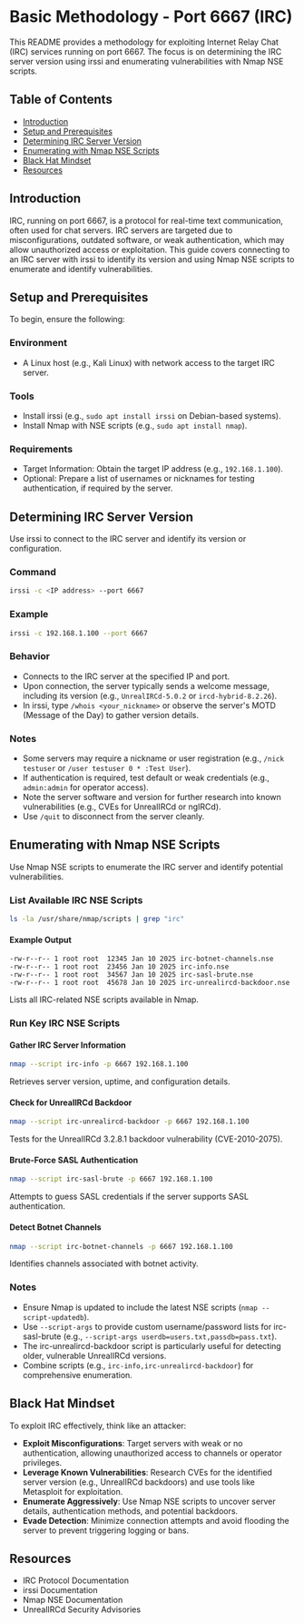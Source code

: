 # Basic Methodology - Port 6667 (IRC)

This README provides a methodology for exploiting Internet Relay Chat (IRC) services running on port 6667. The focus is on determining the IRC server version using irssi and enumerating vulnerabilities with Nmap NSE scripts.

## Table of Contents

- [Introduction](#introduction)
- [Setup and Prerequisites](#setup-and-prerequisites)
- [Determining IRC Server Version](#determining-irc-server-version)
- [Enumerating with Nmap NSE Scripts](#enumerating-with-nmap-nse-scripts)
- [Black Hat Mindset](#black-hat-mindset)
- [Resources](#resources)

## Introduction

IRC, running on port 6667, is a protocol for real-time text communication, often used for chat servers. IRC servers are targeted due to misconfigurations, outdated software, or weak authentication, which may allow unauthorized access or exploitation. This guide covers connecting to an IRC server with irssi to identify its version and using Nmap NSE scripts to enumerate and identify vulnerabilities.

## Setup and Prerequisites

To begin, ensure the following:

### Environment
- A Linux host (e.g., Kali Linux) with network access to the target IRC server.

### Tools
- Install irssi (e.g., `sudo apt install irssi` on Debian-based systems).
- Install Nmap with NSE scripts (e.g., `sudo apt install nmap`).

### Requirements
- Target Information: Obtain the target IP address (e.g., `192.168.1.100`).
- Optional: Prepare a list of usernames or nicknames for testing authentication, if required by the server.

## Determining IRC Server Version

Use irssi to connect to the IRC server and identify its version or configuration.

### Command
```bash
irssi -c <IP address> --port 6667
```

### Example
```bash
irssi -c 192.168.1.100 --port 6667
```

### Behavior
- Connects to the IRC server at the specified IP and port.
- Upon connection, the server typically sends a welcome message, including its version (e.g., `UnrealIRCd-5.0.2` or `ircd-hybrid-8.2.26`).
- In irssi, type `/whois <your_nickname>` or observe the server's MOTD (Message of the Day) to gather version details.

### Notes
- Some servers may require a nickname or user registration (e.g., `/nick testuser` or `/user testuser 0 * :Test User`).
- If authentication is required, test default or weak credentials (e.g., `admin:admin` for operator access).
- Note the server software and version for further research into known vulnerabilities (e.g., CVEs for UnrealIRCd or ngIRCd).
- Use `/quit` to disconnect from the server cleanly.

## Enumerating with Nmap NSE Scripts

Use Nmap NSE scripts to enumerate the IRC server and identify potential vulnerabilities.

### List Available IRC NSE Scripts
```bash
ls -la /usr/share/nmap/scripts | grep "irc"
```

#### Example Output
```
-rw-r--r-- 1 root root  12345 Jan 10 2025 irc-botnet-channels.nse
-rw-r--r-- 1 root root  23456 Jan 10 2025 irc-info.nse
-rw-r--r-- 1 root root  34567 Jan 10 2025 irc-sasl-brute.nse
-rw-r--r-- 1 root root  45678 Jan 10 2025 irc-unrealircd-backdoor.nse
```

Lists all IRC-related NSE scripts available in Nmap.

### Run Key IRC NSE Scripts

#### Gather IRC Server Information
```bash
nmap --script irc-info -p 6667 192.168.1.100
```
Retrieves server version, uptime, and configuration details.

#### Check for UnrealIRCd Backdoor
```bash
nmap --script irc-unrealircd-backdoor -p 6667 192.168.1.100
```
Tests for the UnrealIRCd 3.2.8.1 backdoor vulnerability (CVE-2010-2075).

#### Brute-Force SASL Authentication
```bash
nmap --script irc-sasl-brute -p 6667 192.168.1.100
```
Attempts to guess SASL credentials if the server supports SASL authentication.

#### Detect Botnet Channels
```bash
nmap --script irc-botnet-channels -p 6667 192.168.1.100
```
Identifies channels associated with botnet activity.

### Notes
- Ensure Nmap is updated to include the latest NSE scripts (`nmap --script-updatedb`).
- Use `--script-args` to provide custom username/password lists for irc-sasl-brute (e.g., `--script-args userdb=users.txt,passdb=pass.txt`).
- The irc-unrealircd-backdoor script is particularly useful for detecting older, vulnerable UnrealIRCd versions.
- Combine scripts (e.g., `irc-info,irc-unrealircd-backdoor`) for comprehensive enumeration.

## Black Hat Mindset

To exploit IRC effectively, think like an attacker:

- **Exploit Misconfigurations**: Target servers with weak or no authentication, allowing unauthorized access to channels or operator privileges.
- **Leverage Known Vulnerabilities**: Research CVEs for the identified server version (e.g., UnrealIRCd backdoors) and use tools like Metasploit for exploitation.
- **Enumerate Aggressively**: Use Nmap NSE scripts to uncover server details, authentication methods, and potential backdoors.
- **Evade Detection**: Minimize connection attempts and avoid flooding the server to prevent triggering logging or bans.

## Resources

- IRC Protocol Documentation
- irssi Documentation
- Nmap NSE Documentation
- UnrealIRCd Security Advisories

